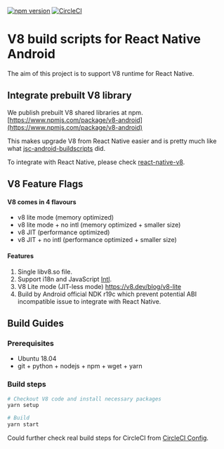 [![npm version](https://badge.fury.io/js/v8-android.svg)](https://badge.fury.io/js/v8-android)
[![CircleCI](https://circleci.com/gh/Kudo/v8-android-buildscripts.svg?style=svg)](https://circleci.com/gh/Kudo/v8-android-buildscripts)

# V8 build scripts for React Native Android

The aim of this project is to support V8 runtime for React Native.

## Integrate prebuilt V8 library

We publish prebuilt V8 shared libraries at npm.
[https://www.npmjs.com/package/v8-android](https://www.npmjs.com/package/v8-android)

This makes upgrade V8 from React Native easier and is pretty much like what [jsc-android-buildscripts](https://github.com/react-native-community/jsc-android-buildscripts) did.

To integrate with React Native, please check [react-native-v8](https://github.com/Kudo/react-native-v8).


## V8 Feature Flags

#### V8 comes in 4 flavours
 - v8 lite mode (memory optimized)
 - v8 lite mode + no intl (memory optimized + smaller size)
 - v8 JIT (performance optimized)
 - v8 JIT + no intl (performance optimized + smaller size)

#### Features
1. Single libv8.so file.
2. Support i18n and JavaScript [Intl](https://developer.mozilla.org/en-US/docs/Web/JavaScript/Reference/Global_Objects/Intl).
3. V8 Lite mode (JIT-less mode) https://v8.dev/blog/v8-lite
4. Build by Android official NDK r19c which prevent potential ABI incompatible issue to integrate with React Native.

## Build Guides

### Prerequisites

* Ubuntu 18.04
* git + python + nodejs + npm + wget + yarn

### Build steps

```sh
# Checkout V8 code and install necessary packages
yarn setup

# Build
yarn start
```

Could further check real build steps for CircleCI from [CircleCI Config](https://github.com/Kudo/v8-android-buildscripts/blob/master/.circleci/config.yml).

